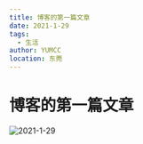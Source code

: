```yaml
---
title: 博客的第一篇文章
date: 2021-1-29
tags: 
  - 生活
author: YUMCC
location: 东莞
---
```

# 博客的第一篇文章

![2021-1-29](https://www.yumcc.com/pic/2021/1/2021-1-29.jpg "2021-1-29")

<Vssue :title="$title" />
